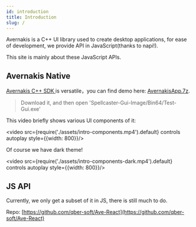 ```yaml
---
id: introduction
title: Introduction
slug: /
---
```


Avernakis is a C++ UI library used to create desktop applications, for ease of development, we provide API in JavaScript(thanks to napi!).

This site is mainly about these JavaScript APIs.

## Avernakis Native

[Avernakis C++ SDK ](https://github.com/qber-soft/Ave-SDK/blob/main/README_en-us.md) is versatile，you can find demo here: [AvernakisApp.7z](https://github.com/qber-soft/Ave-SDK/releases/download/0.8.0/AvernakisApp.7z).

> Download it, and then open 'Spellcaster-Gui-Image/Bin64/Test-Gui.exe'

This video briefly shows various UI components of it:

<video src={require('./assets/intro-components.mp4').default} controls autoplay style={{width: 800}}/>

Of course we have dark theme!

<video src={require('./assets/intro-components-dark.mp4').default} controls autoplay style={{width: 800}}/>

## JS API

Currently, we only get a subset of it in JS, there is still much to do.

Repo: [https://github.com/qber-soft/Ave-React](https://github.com/qber-soft/Ave-React)
